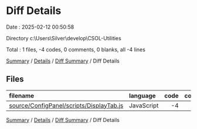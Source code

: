 # Diff Details

Date : 2025-02-12 00:50:58

Directory c:\\Users\\Silver\\develop\\CSOL-Utilities

Total : 1 files,  -4 codes, 0 comments, 0 blanks, all -4 lines

[Summary](results.md) / [Details](details.md) / [Diff Summary](diff.md) / Diff Details

## Files
| filename | language | code | comment | blank | total |
| :--- | :--- | ---: | ---: | ---: | ---: |
| [source/ConfigPanel/scripts/DisplayTab.js](/source/ConfigPanel/scripts/DisplayTab.js) | JavaScript | -4 | 0 | 0 | -4 |

[Summary](results.md) / [Details](details.md) / [Diff Summary](diff.md) / Diff Details